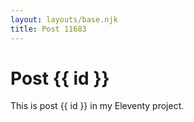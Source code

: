 ```yaml
---
layout: layouts/base.njk
title: Post 11683
---
```


# Post {{ id }}

This is post {{ id }} in my Eleventy project.
